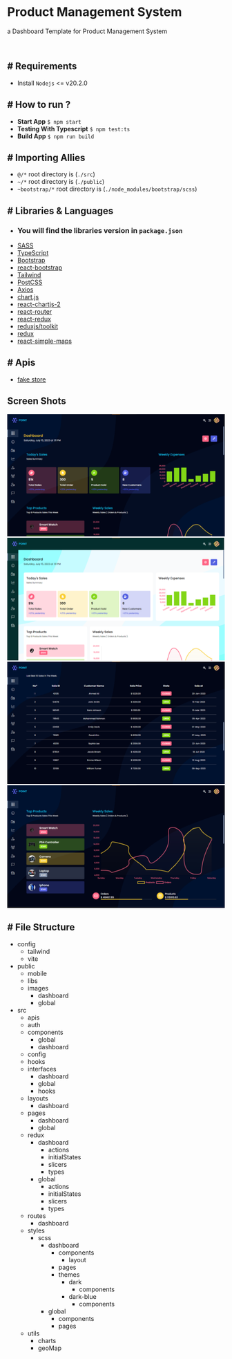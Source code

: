 # Product Management System
<p>a Dashboard Template for Product Management System </p>
<br />

## # Requirements
* Install `Nodejs` <= v20.2.0

## # How to run ?
* **Start App** `$ npm start`
* **Testing With Typescript** `$ npm test:ts`
* **Build App** `$ npm run build`

## # Importing Allies
* `@/*` root directory is (`./src`)
* `~/*` root directory is (`./public`)
* `~bootstrap/*` root directory is (`./node_modules/bootstrap/scss`)

## # Libraries & Languages
* ### You will find the libraries version in `package.json`
* [SASS](https://sass-lang.com/)
* [TypeScript](https://www.typescriptlang.org)
* [Bootstrap](https://getbootstrap.com)
* [react-bootstrap](react-bootstrap.github.io)
* [Tailwind](https://tailwindcss.com)
* [PostCSS](https://postcss.org)
* [Axios](https://axios-http.com/docs/intro)
* [chart.js](https://www.chartjs.org)
* [react-chartjs-2](https://react-chartjs-2.js.org)
* [react-router](https://reactrouter.com)
* [react-redux](https://react-redux.js.org)
* [reduxjs/toolkit](https://redux-toolkit.js.org)
* [redux](https://redux.js.org)
* [react-simple-maps](https://www.react-simple-maps.io/)

## # Apis
* [fake store](http://fakestoreapi.com/docs)

## Screen Shots
<img src="./screenshots/screen-dark.png" alt="dark theme" />
<img src="./screenshots/screen-light.png" alt="light theme" />
<img src="./screenshots/screen-dark-table.png" alt="table" />
<img src="./screenshots/screen-dark-charts.png" alt="chart" />

## # File Structure
* config
  * tailwind
  * vite
* public
  * mobile
  * libs
  * images
    * dashboard
    * global
* src
  * apis
  * auth
  * components
    * global
    * dashboard
  * config
  * hooks
  * interfaces
    * dashboard
    * global
    * hooks
  * layouts
    * dashboard
  * pages
    * dashboard
    * global
  * redux
    * dashboard
      * actions
      * initialStates
      * slicers
      * types
    * global
      * actions
      * initialStates
      * slicers
      * types
  * routes
    * dashboard
  * styles
    * scss
      * dashboard
        * components
          * layout
        * pages
        * themes
          * dark
            * components
          * dark-blue
            * components
      * global
        * components
        * pages
  * utils
    * charts
    * geoMap

